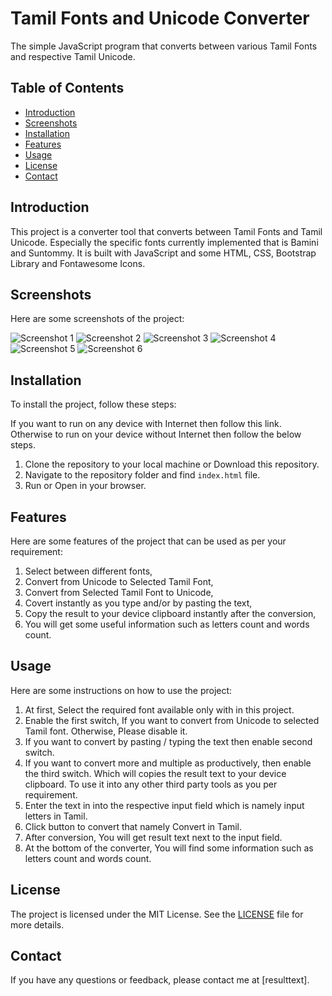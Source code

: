 # Tamil Fonts and Unicode Converter

The simple JavaScript program that converts between various Tamil Fonts and respective Tamil Unicode. 

## Table of Contents

* [Introduction](#introduction)
* [Screenshots](#screenshots)
* [Installation](#installation)
* [Features](#features)
* [Usage](#usage)
* [License](#license)
* [Contact](#contact)

## Introduction

This project is a converter tool that converts between Tamil Fonts and Tamil Unicode. Especially the specific fonts currently implemented that is Bamini and Suntommy. It is built with JavaScript and some HTML, CSS, Bootstrap Library and Fontawesome Icons.

## Screenshots

Here are some screenshots of the project:

![Screenshot 1](../master/docs/screenshot1.jpg)
![Screenshot 2](../master/docs/screenshot2.jpg)
![Screenshot 3](../master/docs/screenshot3.jpg)
![Screenshot 4](../master/docs/screenshot4.jpg)
![Screenshot 5](../master/docs/screenshot5.jpg)
![Screenshot 6](../master/docs/screenshot6.jpg)

## Installation

To install the project, follow these steps:

If you want to run on any device with Internet then follow this link.
Otherwise to run on your device without Internet then follow the below steps.

1. Clone the repository to your local machine or Download this repository.
2. Navigate to the repository folder and find `index.html` file.
3. Run or Open in your browser.

## Features

Here are some features of the project that can be used as per your requirement:

1. Select between different fonts,
2. Convert from Unicode to Selected Tamil Font,
3. Convert from Selected Tamil Font to Unicode,
4. Covert instantly as you type and/or by pasting the text,
5. Copy the result to your device clipboard instantly after the conversion,
6. You will get some useful information such as letters count and words count.

## Usage

Here are some instructions on how to use the project:

1. At first, Select the required font available only with in this project.
2. Enable the first switch, If you want to convert from Unicode to selected Tamil font. Otherwise, Please disable it. 
3. If you want to convert by pasting / typing the text then enable second switch. 
4. If you want to convert more and multiple as productively, then enable the third switch. Which will copies the result text to your device clipboard. To use it into any other third party tools as you per requirement.
5. Enter the text in into the respective input field which is namely input letters in Tamil.
6. Click button to convert that namely Convert in Tamil.
7. After conversion, You will get result text next to the input field.
8. At the bottom of the converter, You will find some information such as letters count and words count.

## License

The project is licensed under the MIT License. See the [LICENSE](LICENSE.md) file for more details.

## Contact

If you have any questions or feedback, please contact me at [resulttext].
